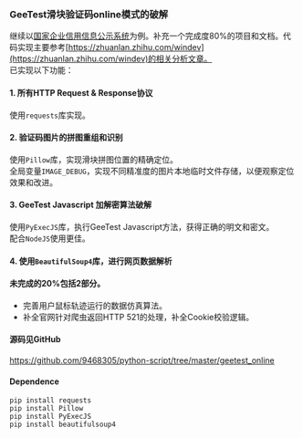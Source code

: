### GeeTest滑块验证码online模式的破解
继续以[国家企业信用信息公示系统](http://www.gsxt.gov.cn)为例。补充一个完成度80%的项目和文档。代码实现主要参考[https://zhuanlan.zhihu.com/windev](https://zhuanlan.zhihu.com/windev)的相关分析文章。  
已实现以下功能：  

#### 1. 所有HTTP Request & Response协议
使用`requests`库实现。

#### 2. 验证码图片的拼图重组和识别
使用`Pillow`库，实现滑块拼图位置的精确定位。  
全局变量`IMAGE_DEBUG`，实现不同精准度的图片本地临时文件存储，以便观察定位效果和改进。  

#### 3. GeeTest Javascript 加解密算法破解
使用`PyExecJS`库，执行GeeTest Javascript方法，获得正确的明文和密文。  
配合`NodeJS`使用更佳。  

#### 4. 使用`BeautifulSoup4`库，进行网页数据解析

#### 未完成的20%包括2部分。  
+ 完善用户鼠标轨迹运行的数据仿真算法。
+ 补全官网针对爬虫返回HTTP 521的处理，补全Cookie校验逻辑。

#### 源码见GitHub
https://github.com/9468305/python-script/tree/master/geetest_online  

#### Dependence
```
pip install requests
pip install Pillow
pip install PyExecJS
pip install beautifulsoup4
```
